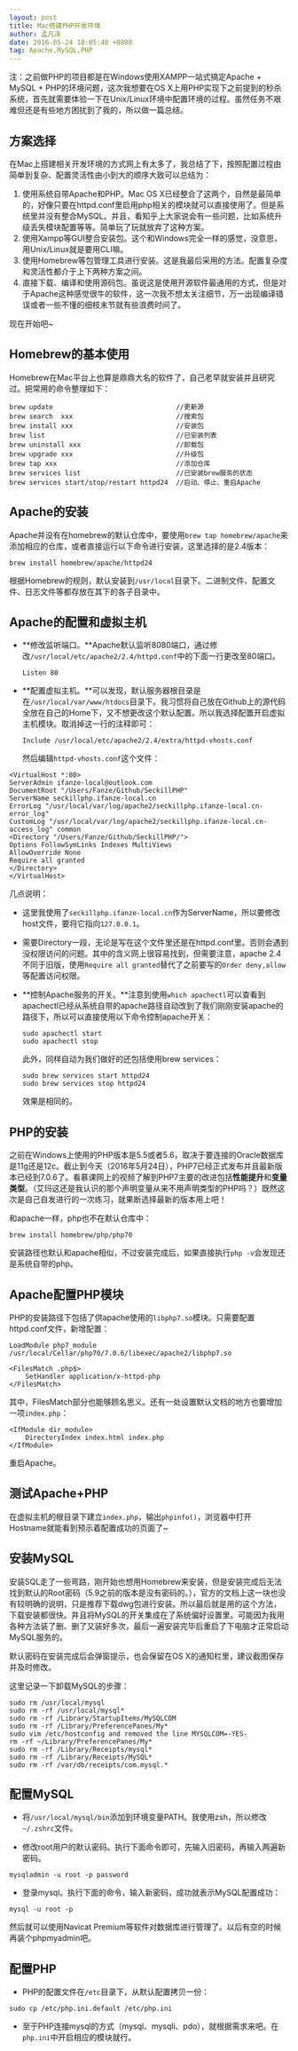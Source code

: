 ```yaml
---
layout: post
title: Mac搭建PHP开发环境
author: 孟凡泽
date: 2016-05-24 18:05:40 +0800
tag: Apache,MySQL,PHP
---
```



注：之前做PHP的项目都是在Windows使用XAMPP一站式搞定Apache + MySQL + PHP的环境问题，这次我想要在OS X上用PHP实现下之前提到的秒杀系统，首先就需要体验一下在Unix/Linux环境中配置环境的过程。虽然任务不艰难但还是有些地方困扰到了我的，所以做一篇总结。

## 方案选择

在Mac上搭建相关开发环境的方式网上有太多了，我总结了下，按照配置过程由简单到复杂、配置灵活性由小到大的顺序大致可以总结为：

1. 使用系统自带Apache和PHP。Mac OS X已经整合了这两个，自然是最简单的，好像只要在httpd.conf里启用php相关的模块就可以直接使用了。但是系统里并没有整合MySQL。并且，看知乎上大家说会有一些问题，比如系统升级丢失模块配置等等。简单玩了玩就放弃了这种方案。
2. 使用Xampp等GUI整合安装包。这个和Windows完全一样的感觉，没意思，用Unix/Linux就是要用CLI嘛。
3. 使用Homebrew等包管理工具进行安装。这是我最后采用的方法。配置复杂度和灵活性都介于上下两种方案之间。
4. 直接下载、编译和使用源码包。虽说这是使用开源软件最通用的方式，但是对于Apache这种感觉很牛的软件，这一次我不想太关注细节，万一出现编译错误或者一些不懂的细枝末节就有些浪费时间了。

现在开始吧~

## Homebrew的基本使用

Homebrew在Mac平台上也算是鼎鼎大名的软件了，自己老早就安装并且研究过。把常用的命令整理如下：

```
brew update                               //更新源
brew search  xxx                          //搜索包
brew install xxx                          //安装包
brew list                                 //已安装列表
brew uninstall xxx                        //卸载包
brew upgrade xxx                          //升级包
brew tap xxx                              //添加仓库
brew services list                        //已安装brew服务的状态
brew services start/stop/restart httpd24  //启动、停止、重启Apache
```

## Apache的安装

Apache并没有在homebrew的默认仓库中，要使用`brew tap homebrew/apache`来添加相应的仓库，或者直接运行以下命令进行安装，这里选择的是2.4版本：

```
brew install homebrew/apache/httpd24
```

根据Homebrew的规则，默认安装到`/usr/local`目录下。二进制文件、配置文件、日志文件等都存放在其下的各子目录中。

## Apache的配置和虚拟主机

- **修改监听端口。**Apache默认监听8080端口，通过修改`/usr/local/etc/apache2/2.4/httpd.conf`中的下面一行更改至80端口。

    ```
    Listen 80
    ```

- **配置虚拟主机。**可以发现，默认服务器根目录是在`/usr/local/var/www/htdocs`目录下。我习惯将自己放在Github上的源代码全放在自己的Home下，又不想更改这个默认配置。所以我选择配置开启虚拟主机模块。取消掉这一行的注释即可：

    ```
    Include /usr/local/etc/apache2/2.4/extra/httpd-vhosts.conf
    ```

    然后编辑`httpd-vhosts.conf`这个文件：

```
<VirtualHost *:80>
ServerAdmin ifanze-local@outlook.com
DocumentRoot "/Users/Fanze/Github/SeckillPHP"
ServerName seckillphp.ifanze-local.cn
ErrorLog "/usr/local/var/log/apache2/seckillphp.ifanze-local.cn-error_log"
CustomLog "/usr/local/var/log/apache2/seckillphp.ifanze-local.cn-access_log" common
<Directory "/Users/Fanze/Github/SeckillPHP/">
Options FollowSymLinks Indexes MultiViews
AllowOverride None
Require all granted
</Directory>
</VirtualHost>
```
   
   几点说明：
   
   - 这里我使用了`seckillphp.ifanze-local.cn`作为ServerName，所以要修改host文件，要将它指向`127.0.0.1`。
   - 需要Directory一段，无论是写在这个文件里还是在httpd.conf里。否则会遇到没权限访问的问题。其中的含义网上很容易找到，但需要注意，apache 2.4不同于旧版，使用`Require all granted`替代了之前要写的`Order deny,allow`等配置访问权限。
    
- **控制Apache服务的开关。**注意到使用`which apachectl`可以查看到apachectl已经从系统自带的apache路径自动改到了我们刚刚安装apache的路径下，所以可以直接使用以下命令控制apache开关：
   
    ```
    sudo apachectl start
    sudo apachectl stop
    ```
   此外，同样自动为我们做好的还包括使用brew services：
   
    ```
    sudo brew services start httpd24
    sudo brew services stop httpd24
    ```

   效果是相同的。

## PHP的安装

之前在Windows上使用的PHP版本是5.5或者5.6，取决于要连接的Oracle数据库是11g还是12c。截止到今天（2016年5月24日），PHP7已经正式发布并且最新版本已经到7.0.6了。看慕课网上的视频了解到PHP7主要的改进包括**性能提升**和**变量类型**。（艾玛这还是我认识的那个声明变量从来不用声明类型的PHP吗？）既然这次是自己自发进行的一次练习，就果断选择最新的版本用上吧！

和apache一样，php也不在默认仓库中：

```
brew install homebrew/php/php70
```

安装路径也默认和apache相似，不过安装完成后，如果直接执行`php -v`会发现还是系统自带的php。

## Apache配置PHP模块

PHP的安装路径下包括了供apache使用的`libphp7.so`模块。只需要配置httpd.conf文件，新增配置：

```
LoadModule php7_module /usr/local/Cellar/php70/7.0.6/libexec/apache2/libphp7.so

<FilesMatch .php$>
    SetHandler application/x-httpd-php
</FilesMatch>
```

其中，FilesMatch部分也能够顾名思义。还有一处设置默认文档的地方也要增加一项`index.php`：

```
<IfModule dir_module>
    DirectoryIndex index.html index.php
</IfModule>
```

重启Apache。

## 测试Apache+PHP

在虚拟主机的根目录下建立`index.php`，输出`phpinfo()`，浏览器中打开Hostname就能看到预示着配置成功的页面了~

## 安装MySQL

安装SQL走了一些弯路，刚开始也想用Homebrew来安装，但是安装完成后无法找到默认的Root密码（5.9之前的版本是没有密码的。），官方的文档上这一块也没有较明确的说明，只是推荐下载dwg包进行安装。所以最后就是用的这个方法，下载安装都很快。并且将MySQL的开关集成在了系统偏好设置里。可能因为我用各种方法装了删、删了又装好多次，最后一遍安装完毕后重启了下电脑才正常启动MySQL服务的。

默认密码在安装完成后会弹窗提示，也会保留在OS X的通知栏里，建议截图保存并及时修改。

这里记录一下卸载MySQL的步骤：

```
sudo rm /usr/local/mysql
sudo rm -rf /usr/local/mysql*
sudo rm -rf /Library/StartupItems/MySQLCOM
sudo rm -rf /Library/PreferencePanes/My*
sudo vim /etc/hostconfig and removed the line MYSQLCOM=-YES-
rm -rf ~/Library/PreferencePanes/My*
sudo rm -rf /Library/Receipts/mysql*
sudo rm -rf /Library/Receipts/MySQL*
sudo rm -rf /var/db/receipts/com.mysql.*
```

## 配置MySQL

- 将`/usr/local/mysql/bin`添加到环境变量PATH。我使用zsh，所以修改`~/.zshrc`文件。

- 修改root用户的默认密码。执行下面命令即可，先输入旧密码，再输入两遍新密码。

```
mysqladmin -u root -p password
```

- 登录mysql。执行下面的命令，输入新密码，成功就表示MySQL配置成功：

```
mysql -u root -p
```

然后就可以使用Navicat Premium等软件对数据库进行管理了。以后有空的时候再装个phpmyadmin吧。

## 配置PHP

- PHP的配置文件在`/etc`目录下，从默认配置拷贝一份：

```
sudo cp /etc/php.ini.default /etc/php.ini
```

- 至于PHP连接mysql的方式（mysql、mysqli、pdo），就根据需求来吧。在`php.ini`中开启相应的模块就行。


